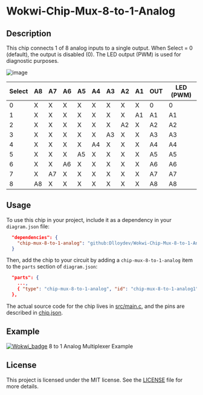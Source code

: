 # Wokwi-Chip-Mux-8-to-1-Analog

## Description

This chip connects 1 of 8 analog inputs to a single output. When Select = 0 (default), the output is disabled (0). The LED output (PWM) is used for diagnostic purposes.

![image](https://user-images.githubusercontent.com/63488701/217681693-d5dd3b26-01c5-478c-a3de-f72dfa91840f.png)

| Select | A8   | A7   | A6   | A5   | A4   | A3   | A2   | A1   | OUT  | LED (PWM) |
| ------ | ---- | ---- | ---- | ---- | ---- | ---- | ---- | ---- | ---- | --------- |
| 0      | X    | X    | X    | X    | X    | X    | X    | X    | 0    | 0         |
| 1      | X    | X    | X    | X    | X    | X    | X    | A1   | A1   | A1        |
| 2      | X    | X    | X    | X    | X    | X    | A2   | X    | A2   | A2        |
| 3      | X    | X    | X    | X    | X    | A3   | X    | X    | A3   | A3        |
| 4      | X    | X    | X    | X    | A4   | X    | X    | X    | A4   | A4        |
| 5      | X    | X    | X    | A5   | X    | X    | X    | X    | A5   | A5        |
| 6      | X    | X    | A6   | X    | X    | X    | X    | X    | A6   | A6        |
| 7      | X    | A7   | X    | X    | X    | X    | X    | X    | A7   | A7        |
| 8      | A8   | X    | X    | X    | X    | X    | X    | X    | A8   | A8        |

## Usage

To use this chip in your project, include it as a dependency in your `diagram.json` file:

```json
  "dependencies": {
    "chip-mux-8-to-1-analog": "github:Dlloydev/Wokwi-Chip-Mux-8-to-1-Analog@1.0.0"
  }
```

Then, add the chip to your circuit by adding a `chip-mux-8-to-1-analog` item to the `parts` section of `diagram.json`:

```json
  "parts": {
    ...,
    { "type": "chip-mux-8-to-1-analog", "id": "chip-mux-8-to-1-analog1" }
  },
```

The actual source code for the chip lives in [src/main.c](https://github.com/Dlloydev/Wokwi-Chip-Mux-8-to-1-Analog/blob/main/src/main.c), and the pins are described in [chip.json](https://github.com/Dlloydev/Wokwi-Chip-Mux-8-to-1-Analog/blob/main/chip.json).

## Example

[![Wokwi_badge](https://user-images.githubusercontent.com/63488701/212449119-a8510897-c860-4545-8c1a-794169547ba1.svg)](https://wokwi.com/projects/356126395269864449) 8 to 1 Analog Multiplexer Example

## License

This project is licensed under the MIT license. See the [LICENSE](https://github.com/Dlloydev/Wokwi-Chip-Mux-8-to-1-Analog/blob/main/LICENSE) file for more details.

